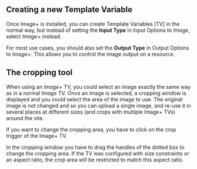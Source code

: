 ## Creating a new Template Variable

Once Image+ is installed, you can create Template Variables [TV] in the normal way, but instead of setting the **Input 
Type** in Input Options to *Image*, select *Image+* instead.

For most use cases, you should also set the **Output Type** in Output Options to *Image+*. This allows you to control 
the image output on a resource.

## The cropping tool

When using an *Image+* TV, you could select an image exactly the same way as in a normal *Image* TV. Once an image 
is selected, a cropping window is displayed and you could select the area of the image to use. The original image is 
not changed and so you can upload a single image, and re-use it in several places at different sizes (and crops with 
multiple Image+ TVs) around the site.

If you want to change the cropping area, you have to click on the crop trigger of the Image+ TV. 

In the cropping window you have to drag the handles of the dotted box to change the cropping area. If the TV was 
configured with size constraints or an aspect ratio, the crop area will be restricted to match this aspect ratio.

<!-- Piwik -->
<script type="text/javascript">
  var _paq = _paq || [];
  _paq.push(['trackPageView']);
  _paq.push(['enableLinkTracking']);
  (function() {
    var u="//piwik.partout.info/";
    _paq.push(['setTrackerUrl', u+'piwik.php']);
    _paq.push(['setSiteId', 13]);
    var d=document, g=d.createElement('script'), s=d.getElementsByTagName('script')[0];
    g.type='text/javascript'; g.async=true; g.defer=true; g.src=u+'piwik.js'; s.parentNode.insertBefore(g,s);
  })();
</script>
<noscript><p><img src="//piwik.partout.info/piwik.php?idsite=13" style="border:0;" alt="" /></p></noscript>
<!-- End Piwik Code -->
